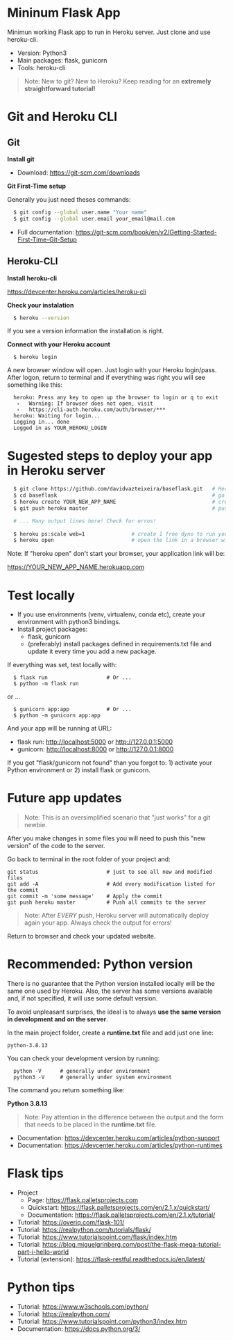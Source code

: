 # Mininum Flask App

Minimun working Flask app to run in Heroku server. Just clone and use heroku-cli.
  
* Version: Python3
* Main packages: flask, gunicorn
* Tools: heroku-cli

>Note: New to git? New to Heroku? Keep reading for an **extremely straightforward tutorial!**

# Git and Heroku CLI

## Git

**Install git**

* Download: <https://git-scm.com/downloads>

**Git First-Time setup**

Generally you just need theses commands:

```bash
  $ git config --global user.name "Your name"
  $ git config --global user.email your_email@mail.com
```

* Full documentation: <https://git-scm.com/book/en/v2/Getting-Started-First-Time-Git-Setup>

## Heroku-CLI

**Install heroku-cli**

<https://devcenter.heroku.com/articles/heroku-cli>

**Check your instalation**

```bash
  $ heroku --version
```

If you see a version information the installation is right.

**Connect with your Heroku account**

```
  $ heroku login
```

A new browser window will open. Just login with your Heroku login/pass. After logon, return to terminal and if everything was right you will see something like this:

```
  heroku: Press any key to open up the browser to login or q to exit
   ›   Warning: If browser does not open, visit
   ›   https://cli-auth.heroku.com/auth/browser/***
  heroku: Waiting for login...
  Logging in... done
  Logged in as YOUR_HEROKU_LOGIN
```

# Sugested steps to deploy your app in Heroku server

```bash
  $ git clone https://github.com/davidvazteixeira/baseflask.git   # Here you are cloning this base app
  $ cd baseflask                                                  # go to cloned project folder
  $ heroku create YOUR_NEW_APP_NAME                               # create a new heroku app in your account
  $ git push heroku master                                        # push modifications to server

  # ... Many output lines here! Check for erros!
    
  $ heroku ps:scale web=1               # create 1 free dyno to run your app (dyno ~ processor)
  $ heroku open                         # open the link in a browser window
```

Note: If "heroku open" don't start your browser, your application link will be:

<https://YOUR_NEW_APP_NAME.herokuapp.com>

# Test locally

* If you use environments (venv, virtualenv, conda etc), create your environment with python3 bindings.
* Install project packages:
  * flask, gunicorn
  * (preferably) install packages defined in requirements.txt file and update it every time you add a new package.

If everything was set, test locally with:

```
  $ flask run                   # Or ...
  $ python -m flask run
```

or ...

```
  $ gunicorn app:app            # Or ...
  $ python -m gunicorn app:app
```

And your app will be running at URL:

  * flask run: <http://localhost:5000> or <http://127.0.0.1:5000>
  * gunicorn:  <http://localhost:8000> or <http://127.0.0.1:8000>

If you got "flask/gunicorn not found" than you forgot to: 1) activate your Python environment or 2) install flask or gunicorn.

# Future app updates

> Note: This is an oversimplified scenario that "just works" for a git newbie.

After you make changes in some files you will need to push this "new version" of the code to the server.

Go back to terminal in the root folder of your project and:

```
git status                      # just to see all new and modified files
git add -A                      # Add every modification listed for the commit
git commit -m 'some message'    # Apply the commit
git push heroku master          # Push all commits to the server
```

> Note: After *EVERY* push, Heroku server will automatically deploy again your app. Always check the output for errors!

Return to browser and check your updated website.

# Recommended: Python version

There is no guarantee that the Python version installed locally will be the same one used by Heroku. Also, the server has some versions available and, if not specified, it will use some default version.

To avoid unpleasant surprises, the ideal is to always **use the same version in development and on the server**.

In the main project folder, create a **runtime.txt** file and add just one line:

```
python-3.8.13
```

You can check your development version by running:

```
  python -V      # generally under environment
  python3 -V     # generally under system environment
```

The command you return something like:

**Python 3.8.13**

> Note: Pay attention in the difference between the output and the form that needs to be placed in the **runtime.txt** file.

* Documentation: https://devcenter.heroku.com/articles/python-support
* Documentation: https://devcenter.heroku.com/articles/python-runtimes

# Flask tips
  
* Project
    * Page: https://flask.palletsprojects.com
    * Quickstart: https://flask.palletsprojects.com/en/2.1.x/quickstart/
    * Documentation: https://flask.palletsprojects.com/en/2.1.x/tutorial/
* Tutorial: https://overiq.com/flask-101/ 
* Tutorial: https://realpython.com/tutorials/flask/
* Tutorial: https://www.tutorialspoint.com/flask/index.htm
* Tutorial: https://blog.miguelgrinberg.com/post/the-flask-mega-tutorial-part-i-hello-world
* Tutorial (extension): https://flask-restful.readthedocs.io/en/latest/

# Python tips

* Tutorial: https://www.w3schools.com/python/
* Tutorial: https://realpython.com/
* Tutorial: https://www.tutorialspoint.com/python3/index.htm
* Documentation: https://docs.python.org/3/
